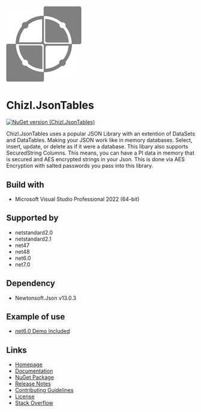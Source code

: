 # ![Logo1](https://github.com/gavin1970/Chizl.JsonTables/blob/master/Chizl.JsonTables/imgs/Chizl.JsonTables_200.png)
# Chizl.JsonTables

[![NuGet version (Chizl.JsonTables)](https://img.shields.io/nuget/v/Chizl.JsonTables.svg?style=flat-square)](https://www.nuget.org/packages/Chizl.JsonTables/)

Chizl.JsonTables uses a popular JSON Library with an extention of DataSets and DataTables.  Making your JSON work like in memory databases.  Select, insert, update, or delete as if it were a database.
This libary also supports SecuredString Columns.  This means, you can have a PI data in memory that is secured and AES encrypted strings in your Json.  This is done via AES Encryption with salted passwords you pass into this library.

## Build with
- Microsoft Visual Studio Professional 2022 (64-bit)

## Supported by
- netstandard2.0
- netstandard2.1
- net47
- net48
- net6.0
- net7.0

## Dependency
- Newtonsoft.Json v13.0.3

## Example of use
- [net6.0 Demo Included](https://github.com/gavin1970/Chizl.JsonTables/tree/master/DemoConsole)

## Links
- [Homepage](http://www.chizl.com/Chizl.JsonTables)
- [Documentation](http://www.chizl.com/Chizl.JsonTables/help)
- [NuGet Package](https://www.nuget.org/packages/Chizl.JsonTables)
- [Release Notes](https://github.com/gavin1970/Chizl.JsonTables/releases)
- [Contributing Guidelines](https://github.com/gavin1970/Chizl.JsonTables/blob/master/CONTRIBUTING.md)
- [License](https://github.com/gavin1970/Chizl.JsonTables/blob/master/Chizl.JsonTables/docs/LICENSE.md)
- [Stack Overflow](https://stackoverflow.com/questions/tagged/Chizl.JsonTables)
